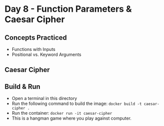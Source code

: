 # Day 8 - Function Parameters & Caesar Cipher
## Concepts Practiced
- Functions with Inputs
- Positional vs. Keyword Arguments
## Caesar Cipher
## Build & Run 
- Open a terminal in this directory
- Run the following command to build the image:
```docker build -t caesar-cipher .```
- Run the container:
```docker run -it caesar-cipher```
- This is a hangman game where you play against computer.